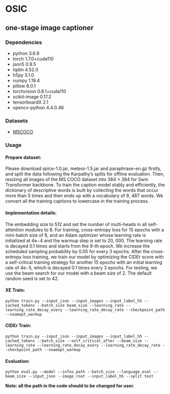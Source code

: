 # OSIC
## one-stage image captioner
### Dependencies 
- python 3.6.9
- torch 1.7.0+cuda110
- json5 0.9.5
- tqdm 4.52.0
- h5py 3.1.0
- numpy 1.19.4
- pillow 8.0.1
- torchvision 0.8.1+cuda110
- scikit-image 0.17.2
- tensorboardX 2.1
- opencv-python 4.4.0.46
### Datasets
- [MSCOCO](https://cocodataset.org/#captions-2015)
### Usage
#### Prepare dataset:
Please download spice-1.0.jar, meteor-1.5.jar and paraphrase-en.gz firstly, and split the data following the Karpathy’s splits for offline evaluation. Then, resizing all images of the MS COCO dataset into 384 × 384 for Swin Transformer backbone. To train the caption model stably and efficiently, the dictionary of descriptive words is built by collecting the words that occur more than 5 times and then ends up with a vocabulary of 9, 487 words. We convert all the training captions to lowercase in the training process.
#### Implementation details:
The embedding size to 512 and set the number of multi-heads in all self-attention modules to 8. For training, cross-entropy loss for 15 epochs with a mini-batch size of 8, and an Adam optimizer whose learning rate is initialized at 4e−4 and the warmup step is set to 20, 000. The learning rate is decayed 0.1 times and starts from the 9-th epoch. We increase the scheduled sampling probability by 0.05 for every 3 epochs. After the cross-entropy loss training, we train our model by optimizing the CIDEr score with a self-critical training strategy for another 15 epochs with an initial learning rate of 4e−5, which is decayed 0.1 times every 3 epochs. For testing, we use the beam search for our model with a beam size of 2. The default random seed is set to 42.
#### XE Train:
`python train.py --input_json --input_images --input_label_h5 --cached_tokens --batch_size beam_size --learning_rate --learning_rate_decay_every --learning_rate_decay_rate --checkpoint_path --noamopt_warmup`

#### CIDEr Train:
`python train.py --input_json --input_images --input_label_h5 --cached_tokens --batch_size --self_critical_after --beam_size --learning_rate --learning_rate_decay_every --learning_rate_decay_rate --checkpoint_path --noamopt_warmup`

#### Evaluation:
`python eval.py --model --infos_path --batch_size --language_eval --beam_size --input_json --image_root --input_label_h5 --split test `

**Note: all the path in the code should to be changed for user.**

